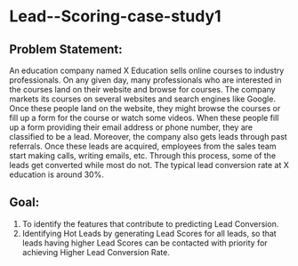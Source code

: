 # Lead--Scoring-case-study1

## Problem Statement:
An education company named X Education sells online courses to industry professionals. On any given day, many professionals who are interested in 
the courses land on their website and browse for courses.
The company markets its courses on several websites and search engines like Google. Once these people land on the website, 
they might browse the courses or fill up a form for the course or watch some videos. When these people fill up a form providing their email address or phone number, 
they are classified to be a lead. Moreover, the company also gets leads through past referrals. Once these leads are acquired, employees from the sales team start making calls, 
writing emails, etc. Through this process, some of the leads get converted while most do not. The typical lead conversion rate at X education is around 30%. 

## Goal: 
1. To identify the features that contribute to predicting Lead Conversion. 
2. Identifying Hot Leads by generating Lead Scores for all leads, so that leads having higher Lead Scores can be contacted with priority for achieving Higher Lead Conversion Rate.
